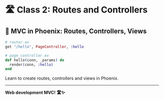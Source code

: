 # 🛣️ Class 2: Routes and Controllers

## 🎯 MVC in Phoenix: Routes, Controllers, Views

```elixir
# router.ex
get "/hello", PageController, :hello

# page_controller.ex
def hello(conn, _params) do
  render(conn, :hello)
end
```

Learn to create routes, controllers and views in Phoenix.

---

**Web development MVC! 🛣️✨**

